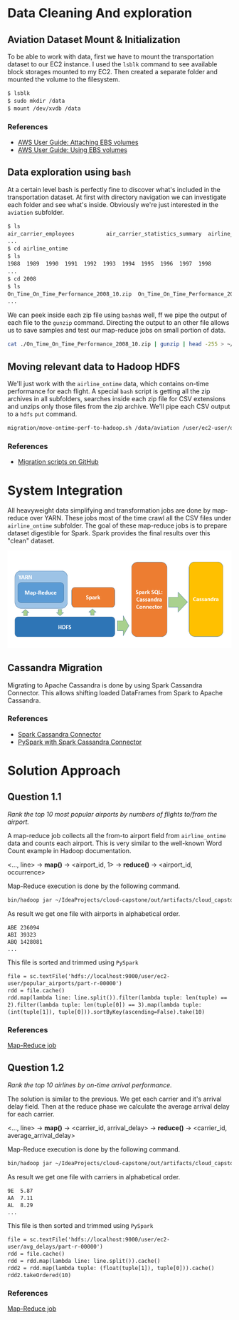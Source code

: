# Data Cleaning And exploration
## Aviation Dataset Mount & Initialization
To be able to work with data, first we have to mount the transportation dataset to our EC2 instance.
I used the `lsblk` command to see available block storages mounted to my EC2. Then created a separate folder and mounted the volume to the filesystem.
```bash
$ lsblk
$ sudo mkdir /data
$ mount /dev/xvdb /data
```
### References
* [AWS User Guide: Attaching EBS volumes](http://docs.aws.amazon.com/AWSEC2/latest/UserGuide/ebs-attaching-volume.html)
* [AWS User Guide: Using EBS volumes](http://docs.aws.amazon.com/AWSEC2/latest/UserGuide/ebs-using-volumes.html)

## Data exploration using `bash`
At a certain level bash is perfectly fine to discover what's included in the transportation dataset. At first with directory navigation we can investigate each folder and see what's inside.
Obviously we're just interested in the `aviation` subfolder.

```bash
$ ls
air_carrier_employees          air_carrier_statistics_summary  airline_origin_destination    aviation_safety_reporting
...
$ cd airline_ontime
$ ls
1988  1989  1990  1991  1992  1993  1994  1995  1996  1997  1998
...
$ cd 2008
$ ls
On_Time_On_Time_Performance_2008_10.zip  On_Time_On_Time_Performance_2008_2.zip  On_Time_On_Time_Performance_2008_6.zip
...
```
We can peek inside each zip file using `bash`as well, ff we pipe the output of each file to the `gunzip` command. Directing the output to an other file allows us to save samples and test our map-reduce jobs on small portion of data.
```bash
cat ./On_Time_On_Time_Performance_2008_10.zip | gunzip | head -255 > ~/airline_ontime_perf.csv
```
## Moving relevant data to Hadoop HDFS
We'll just work with the `airline_ontime` data, which contains on-time performance for each flight. A special `bash` script is getting all the zip archives in all subfolders, searches inside each zip file for CSV extensions and unzips only those files from the zip archive. We'll pipe each CSV output to a `hdfs` `put` command.
```bash
migration/move-ontime-perf-to-hadoop.sh /data/aviation /user/ec2-user/ontime_perf
```
### References
* [Migration scripts on GitHub](https://github.com/gitaroktato/cloud-capstone/blob/master/migration/move-ontime-perf-to-hadoop.sh)

# System Integration
All heavyweight data simplifying and transformation jobs are done by map-reduce over YARN. These jobs most of the time crawl all the CSV files under `airline_ontime` subfolder. The goal of these map-reduce jobs is to prepare dataset digestible for Spark. Spark provides the final results over this "clean" dataset.

![System Overview](system-overview.png)
## Cassandra Migration
Migrating to Apache Cassandra is done by using Spark Cassandra Connector. This allows shifting loaded DataFrames from Spark to Apache Cassandra.

### References
* [Spark Cassandra Connector](https://github.com/datastax/spark-cassandra-connector)
* [PySpark with Spark Cassandra Connector](https://github.com/datastax/spark-cassandra-connector/blob/master/doc/15_python.md)

# Solution Approach
## Question 1.1
_Rank the top 10 most popular airports by numbers of flights to/from the airport._

A map-reduce job collects all the from-to airport field from `airline_ontime` data and counts each airport. This is very similar to the well-known Word Count example in Hadoop documentation.

<..., line> -> **map()** -> <airport_id, 1> -> **reduce()** -> <airport_id, occurrence>

Map-Reduce execution is done by the following command.

```bash
bin/hadoop jar ~/IdeaProjects/cloud-capstone/out/artifacts/cloud_capstone/cloud-capstone.jar com.cloudcomputing.PopularAirportsPlaintext ontime_perf popular_airports
```

As result we get one file with airports in alphabetical order.
```
ABE	236094
ABI	39323
ABQ	1428081
...
```


This file is sorted and trimmed using `PySpark`
```
file = sc.textFile('hdfs://localhost:9000/user/ec2-user/popular_airports/part-r-00000')
rdd = file.cache()
rdd.map(lambda line: line.split()).filter(lambda tuple: len(tuple) == 2).filter(lambda tuple: len(tuple[0]) == 3).map(lambda tuple: (int(tuple[1]), tuple[0])).sortByKey(ascending=False).take(10)
```
### References
[Map-Reduce job](https://github.com/gitaroktato/cloud-capstone/blob/master/src/com/cloudcomputing/PopularAirportsPlaintext.java)


## Question 1.2
_Rank the top 10 airlines by on-time arrival performance._

The solution is similar to the previous. We get each carrier and it's arrival delay field. Then at the reduce phase we calculate the average arrival delay for each carrier.

<..., line> -> **map()** -> <carrier_id, arrival_delay> -> **reduce()** -> <carrier_id, average_arrival_delay>

Map-Reduce execution is done by the following command.

```bash
bin/hadoop jar ~/IdeaProjects/cloud-capstone/out/artifacts/cloud_capstone/cloud-capstone.jar com.cloudcomputing.AverageDelays ontime_perf avg_delays
```

As result we get one file with carriers in alphabetical order.
```
9E	5.87
AA	7.11
AL	8.29
...
```

This file is then sorted and trimmed using `PySpark`
```
file = sc.textFile('hdfs://localhost:9000/user/ec2-user/avg_delays/part-r-00000')
rdd = file.cache()
rdd = rdd.map(lambda line: line.split()).cache()
rdd2 = rdd.map(lambda tuple: (float(tuple[1]), tuple[0])).cache()
rdd2.takeOrdered(10)
```

### References
[Map-Reduce job](https://github.com/gitaroktato/cloud-capstone/blob/master/src/com/cloudcomputing/AverageDelays.java)
